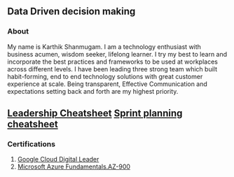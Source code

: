 ## Data Driven decision making


### About

My name is Karthik Shanmugam. I am a technology enthusiast with business acumen, wisdom seeker, lifelong learner. I try my best to learn and incorporate the best practices and frameworks to be used at workplaces across different levels. I have been leading three strong team which built habit-forming, end to end technology solutions with great customer experience at scale. Being transparent, Effective Communication and expectations setting back and forth are my highest priority.

[Leadership Cheatsheet](https://github.com/zkarthik/karthik/lcs.jpeg)
[Sprint planning cheatsheet](https://github.com/zkarthik/karthik/spcs.jpeg)
-----------------------------------------------------
### Certifications
1. [Google Cloud Digital Leader](https://www.credential.net/c974edbd-d050-40bc-810b-2cf6e79717c4?key=06187710a66a07a265418e3ce57f152355463e4832aeaf02d0079e1ae2995b11)
2. [Microsoft Azure Fundamentals.AZ-900](https://www.credly.com/badges/3ecdb8d6-a41d-4cef-b3e1-c93e800bbbac/public_url)


<!--
```markdown
Syntax highlighted code block



# Header 1
## Header 2
### Header 3

- Bulleted
- List

1. Numbered
2. List

**Bold** and _Italic_ and `Code` text

[Link](url) and ![Image](src)
```

For more details see [Basic writing and formatting syntax](https://docs.github.com/en/github/writing-on-github/getting-started-with-writing-and-formatting-on-github/basic-writing-and-formatting-syntax).

### Jekyll Themes

Your Pages site will use the layout and styles from the Jekyll theme you have selected in your [repository settings](https://github.com/zkarthik/karthik/settings/pages). The name of this theme is saved in the Jekyll `_config.yml` configuration file.

### Support or Contact

Having trouble with Pages? Check out our [documentation](https://docs.github.com/categories/github-pages-basics/) or [contact support](https://support.github.com/contact) and we’ll help you sort it out.
-->
